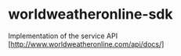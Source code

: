 # worldweatheronline-sdk
Implementation of the service API [http://www.worldweatheronline.com/api/docs/]
